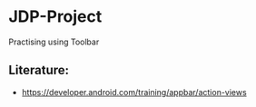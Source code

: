 # JDP-Project
Practising using Toolbar

## Literature:
- https://developer.android.com/training/appbar/action-views
